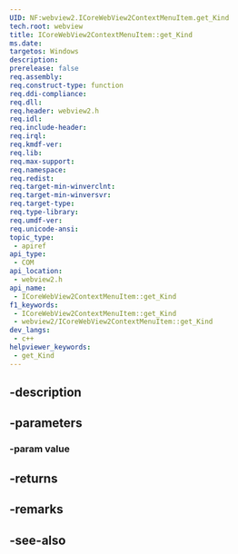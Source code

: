 ```yaml
---
UID: NF:webview2.ICoreWebView2ContextMenuItem.get_Kind
tech.root: webview
title: ICoreWebView2ContextMenuItem::get_Kind
ms.date: 
targetos: Windows
description: 
prerelease: false
req.assembly: 
req.construct-type: function
req.ddi-compliance: 
req.dll: 
req.header: webview2.h
req.idl: 
req.include-header: 
req.irql: 
req.kmdf-ver: 
req.lib: 
req.max-support: 
req.namespace: 
req.redist: 
req.target-min-winverclnt: 
req.target-min-winversvr: 
req.target-type: 
req.type-library: 
req.umdf-ver: 
req.unicode-ansi: 
topic_type:
 - apiref
api_type:
 - COM
api_location:
 - webview2.h
api_name:
 - ICoreWebView2ContextMenuItem::get_Kind
f1_keywords:
 - ICoreWebView2ContextMenuItem::get_Kind
 - webview2/ICoreWebView2ContextMenuItem::get_Kind
dev_langs:
 - c++
helpviewer_keywords:
 - get_Kind
---
```


## -description

## -parameters

### -param value

## -returns

## -remarks

## -see-also

